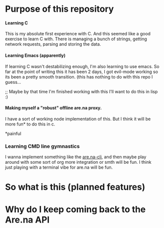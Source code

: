 # Purpose of this repository

#### Learning C
This is my absolute first experience with C. And this seemed like a good exercise to learn C with. There is managing a bunch of strings, getting network requests, parsing and storing the data.

#### Learning Emacs (apparently) 
If learning C wasn't destabilizing enough, I'm also learning to use emacs. So far at the point of writing this it has been 2 days, I got evil-mode working so its been a pretty smooth transition. (this has nothing to do with this repo I guess...

;; Maybe by that time I'm finished working with this I'll want to do this in lisp :)

#### Making myself a "robust" offline are.na proxy.
I have a sort of working node implementation of this. But I think it will be more fun* to do this in c.

*painful

### Learning CMD line gymnastics
I wanna implement something like the [are.na-cli](https://github.com/ivangreene/arena-cli/blob/master/index.js), and then maybe play around with some sort of org more integration or smth will be fun. I think just playing with a terminal vibe for are.na will be fun.

# So what is this (planned features)

# Why do I keep coming back to the Are.na API


